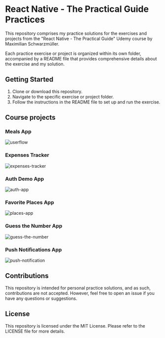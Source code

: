 # React Native - The Practical Guide Practices

This repository comprises my practice solutions for the exercises and projects from the "React Native - The Practical Guide" Udemy course by Maximilian Schwarzmüller.

Each practice exercise or project is organized within its own folder, accompanied by a README file that provides comprehensive details about the exercise and my solution.

## Getting Started

1. Clone or download this repository.
2. Navigate to the specific exercise or project folder.
3. Follow the instructions in the README file to set up and run the exercise.

## Course projects

### Meals App
![userflow](https://github.com/nicolaspenagos/react-native-the-practical-guide/assets/47872252/d67b6a1d-1683-4863-851f-80c3eb100506)
### Expenses Tracker
![expenses-tracker](https://github.com/nicolaspenagos/react-native-the-practical-guide/assets/47872252/4de2c0a4-83e9-4a50-af43-f564ed3ec93d)
### Auth Demo App
![auth-app](https://github.com/nicolaspenagos/economia-circular-backend/assets/47872252/b4e64536-d15a-4b60-8672-e8d6d4a9f2a9)
### Favorite Places App
![places-app](https://github.com/nicolaspenagos/economia-circular-backend/assets/47872252/afe8d4c5-f7de-4042-9a9b-3b5db5f7d541)
### Guess the Number App
![guess-the-number](https://github.com/nicolaspenagos/economia-circular-backend/assets/47872252/3d2b3c4b-c0b0-4551-bcf9-5508b470a7ff)
### Push Notifications App
![push-notification](https://github.com/nicolaspenagos/economia-circular-backend/assets/47872252/0830ed2c-dd73-41ff-85f4-106c09beece6)

## Contributions

This repository is intended for personal practice solutions, and as such, contributions are not accepted. However, feel free to open an issue if you have any questions or suggestions.

## License

This repository is licensed under the MIT License. Please refer to the LICENSE file for more details.

